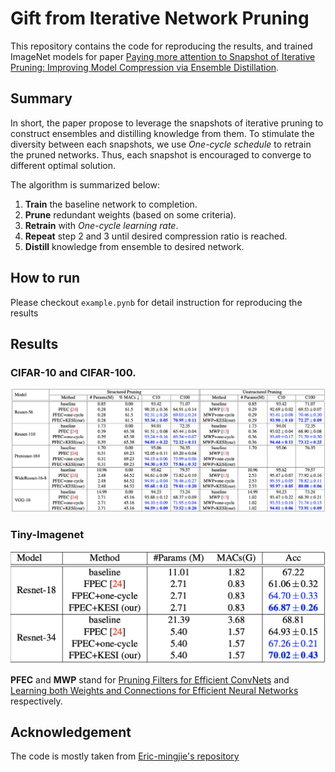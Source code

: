# Gift from Iterative Network Pruning 
This repository contains the code for reproducing the results, and trained ImageNet models for paper [Paying more attention to Snapshot of Iterative Pruning: Improving Model Compression via Ensemble Distillation](https://arxiv.org/pdf/2006.11487.pdf).

## Summary

In short, the paper propose to leverage the snapshots of iterative pruning to construct ensembles and distilling knowledge from them. To stimulate the diversity between each snapshots, we use *One-cycle schedule* to retrain the pruned networks. Thus, each snapshot is encouraged to converge to different optimal solution.

The algorithm is summarized below:

1. **Train** the baseline network to completion.
2. **Prune** redundant weights (based on some criteria).
3. **Retrain** with *One-cycle learning rate*.
4. **Repeat** step 2 and 3 until desired compression ratio is reached.
5. **Distill** knowledge from ensemble to desired network.

## How to run

Please checkout `example.pynb` for detail instruction for reproducing the results

## Results

### CIFAR-10 and CIFAR-100. 

![Results on CIFAR](assets/results.png)

### Tiny-Imagenet 

![Results on Tiny-Imagenet](assets/tinyimagenet.png)



**PFEC** and **MWP** stand for [Pruning Filters for Efficient ConvNets](https://arxiv.org/abs/1608.08710) and [Learning both Weights and Connections for Efficient Neural Networks](https://arxiv.org/abs/1506.02626) respectively.

## Acknowledgement 
The code is mostly taken from [Eric-mingjie's repository](https://github.com/Eric-mingjie/rethinking-network-pruning)
